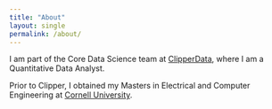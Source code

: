 ```yaml
---
title: "About"
layout: single
permalink: /about/
---
```

I am part of the Core Data Science team at [ClipperData](http://clipperdata.com/), where I am a Quantitative Data Analyst.

Prior to Clipper, I obtained my Masters in Electrical and Computer Engineering at [Cornell University](http://www.cornell.edu/). 


